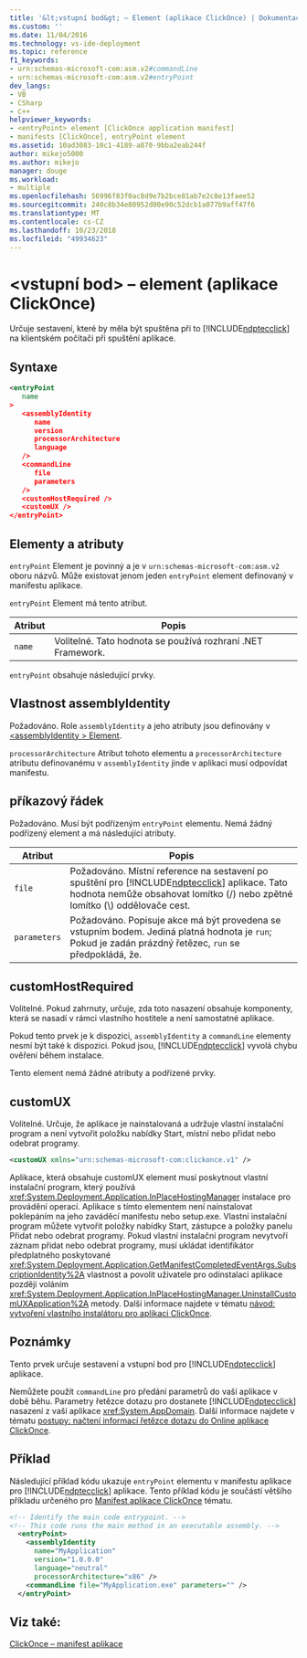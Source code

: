 ```yaml
---
title: '&lt;vstupní bod&gt; – Element (aplikace ClickOnce) | Dokumentace Microsoftu'
ms.custom: ''
ms.date: 11/04/2016
ms.technology: vs-ide-deployment
ms.topic: reference
f1_keywords:
- urn:schemas-microsoft-com:asm.v2#commandLine
- urn:schemas-microsoft-com:asm.v2#entryPoint
dev_langs:
- VB
- CSharp
- C++
helpviewer_keywords:
- <entryPoint> element [ClickOnce application manifest]
- manifests [ClickOnce], entryPoint element
ms.assetid: 10ad3083-10c1-4189-a870-9bba2eab244f
author: mikejo5000
ms.author: mikejo
manager: douge
ms.workload:
- multiple
ms.openlocfilehash: 56996f83f0ac8d9e7b2bce81ab7e2c8e13faee52
ms.sourcegitcommit: 240c8b34e80952d00e90c52dcb1a077b9aff47f6
ms.translationtype: MT
ms.contentlocale: cs-CZ
ms.lasthandoff: 10/23/2018
ms.locfileid: "49934623"
---
```

# <a name="ltentrypointgt-element-clickonce-application"></a>&lt;vstupní bod&gt; – element (aplikace ClickOnce)
Určuje sestavení, které by měla být spuštěna při to [!INCLUDE[ndptecclick](../deployment/includes/ndptecclick_md.md)] na klientském počítači při spuštění aplikace.  

## <a name="syntax"></a>Syntaxe  

```xml  
<entryPoint  
   name  
>  
   <assemblyIdentity  
      name  
      version  
      processorArchitecture  
      language  
   />  
   <commandLine  
      file  
      parameters  
   />  
   <customHostRequired />  
   <customUX />  
</entryPoint>  
```  

## <a name="elements-and-attributes"></a>Elementy a atributy  
 `entryPoint` Element je povinný a je v `urn:schemas-microsoft-com:asm.v2` oboru názvů. Může existovat jenom jeden `entryPoint` element definovaný v manifestu aplikace.  

 `entryPoint` Element má tento atribut.  

|Atribut|Popis|  
|---------------|-----------------|  
|`name`|Volitelné. Tato hodnota se používá rozhraní .NET Framework.|  

 `entryPoint` obsahuje následující prvky.  

## <a name="assemblyidentity"></a>Vlastnost assemblyIdentity  
 Požadováno. Role `assemblyIdentity` a jeho atributy jsou definovány v [ \<assemblyIdentity > Element](../deployment/assemblyidentity-element-clickonce-application.md).  

 `processorArchitecture` Atribut tohoto elementu a `processorArchitecture` atributu definovanému v `assemblyIdentity` jinde v aplikaci musí odpovídat manifestu.  

## <a name="commandline"></a>příkazový řádek  
 Požadováno. Musí být podřízeným `entryPoint` elementu. Nemá žádný podřízený element a má následující atributy.  


| Atribut | Popis |
|--------------| - |
| `file` | Požadováno. Místní reference na sestavení po spuštění pro [!INCLUDE[ndptecclick](../deployment/includes/ndptecclick_md.md)] aplikace. Tato hodnota nemůže obsahovat lomítko (/) nebo zpětné lomítko (\\) oddělovače cest. |
| `parameters` | Požadováno. Popisuje akce má být provedena se vstupním bodem. Jediná platná hodnota je `run`; Pokud je zadán prázdný řetězec, `run` se předpokládá, že. |

## <a name="customhostrequired"></a>customHostRequired  
 Volitelné. Pokud zahrnuty, určuje, zda toto nasazení obsahuje komponenty, která se nasadí v rámci vlastního hostitele a není samostatné aplikace.  

 Pokud tento prvek je k dispozici, `assemblyIdentity` a `commandLine` elementy nesmí být také k dispozici. Pokud jsou, [!INCLUDE[ndptecclick](../deployment/includes/ndptecclick_md.md)] vyvolá chybu ověření během instalace.  

 Tento element nemá žádné atributy a podřízené prvky.  

## <a name="customux"></a>customUX  
 Volitelné. Určuje, že aplikace je nainstalovaná a udržuje vlastní instalační program a není vytvořit položku nabídky Start, místní nebo přidat nebo odebrat programy.  

```xml  
<customUX xmlns="urn:schemas-microsoft-com:clickonce.v1" />  
```  

 Aplikace, která obsahuje customUX element musí poskytnout vlastní instalační program, který používá <xref:System.Deployment.Application.InPlaceHostingManager> instalace pro provádění operací. Aplikace s tímto elementem není nainstalovat poklepáním na jeho zaváděcí manifestu nebo setup.exe. Vlastní instalační program můžete vytvořit položky nabídky Start, zástupce a položky panelu Přidat nebo odebrat programy. Pokud vlastní instalační program nevytvoří záznam přidat nebo odebrat programy, musí ukládat identifikátor předplatného poskytované <xref:System.Deployment.Application.GetManifestCompletedEventArgs.SubscriptionIdentity%2A> vlastnost a povolit uživatele pro odinstalaci aplikace později voláním <xref:System.Deployment.Application.InPlaceHostingManager.UninstallCustomUXApplication%2A> metody. Další informace najdete v tématu [návod: vytvoření vlastního instalátoru pro aplikaci ClickOnce](../deployment/walkthrough-creating-a-custom-installer-for-a-clickonce-application.md).  

## <a name="remarks"></a>Poznámky  
 Tento prvek určuje sestavení a vstupní bod pro [!INCLUDE[ndptecclick](../deployment/includes/ndptecclick_md.md)] aplikace.  

 Nemůžete použít `commandLine` pro předání parametrů do vaší aplikace v době běhu. Parametry řetězce dotazu pro dostanete [!INCLUDE[ndptecclick](../deployment/includes/ndptecclick_md.md)] nasazení z vaší aplikace <xref:System.AppDomain>. Další informace najdete v tématu [postupy: načtení informací řetězce dotazu do Online aplikace ClickOnce](../deployment/how-to-retrieve-query-string-information-in-an-online-clickonce-application.md).  

## <a name="example"></a>Příklad  
 Následující příklad kódu ukazuje `entryPoint` elementu v manifestu aplikace pro [!INCLUDE[ndptecclick](../deployment/includes/ndptecclick_md.md)] aplikace. Tento příklad kódu je součástí většího příkladu určeného pro [Manifest aplikace ClickOnce](../deployment/clickonce-application-manifest.md) tématu.  

```xml  
<!-- Identify the main code entrypoint. -->  
<!-- This code runs the main method in an executable assembly. -->  
  <entryPoint>  
    <assemblyIdentity   
      name="MyApplication"   
      version="1.0.0.0"  
      language="neutral"  
      processorArchitecture="x86" />  
    <commandLine file="MyApplication.exe" parameters="" />  
  </entryPoint>  
```  

## <a name="see-also"></a>Viz také:  
 [ClickOnce – manifest aplikace](../deployment/clickonce-application-manifest.md)

